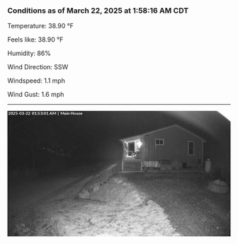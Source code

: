 ### Conditions as of March 22, 2025 at 1:58:16 AM CDT 

Temperature: 38.90 &deg;F

Feels like: 38.90 &deg;F

Humidity: 86%

Wind Direction: SSW

Windspeed: 1.1 mph

Wind Gust: 1.6 mph

---

<img src="./images/latest.jpeg"/>

